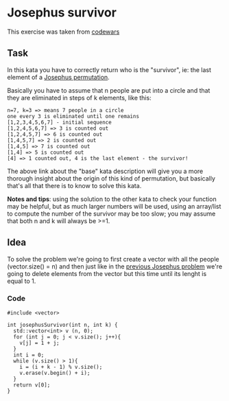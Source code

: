 # Josephus survivor
This exercise was taken from [codewars](https://www.codewars.com/kata/555624b601231dc7a400017a)

## Task

In this kata you have to correctly return who is the "survivor", ie: the last element of a [Josephus permutation](https://www.codewars.com/kata/josephus-permutation/).

Basically you have to assume that n people are put into a circle and that they are eliminated in steps of k elements, like this:

```
n=7, k=3 => means 7 people in a circle
one every 3 is eliminated until one remains
[1,2,3,4,5,6,7] - initial sequence
[1,2,4,5,6,7] => 3 is counted out
[1,2,4,5,7] => 6 is counted out
[1,4,5,7] => 2 is counted out
[1,4,5] => 7 is counted out
[1,4] => 5 is counted out
[4] => 1 counted out, 4 is the last element - the survivor!
```

The above link about the "base" kata description will give you a more thorough insight about the origin of this kind of permutation, but basically that's all that there is to know to solve this kata.

**Notes and tips**: using the solution to the other kata to check your function may be helpful, but as much larger numbers will be used, using an array/list to compute the number of the survivor may be too slow; you may assume that both n and k will always be >=1.

## Idea

To solve the problem we're going to first create a vector with all the people (vector.size() = n) and then just like in the [previous Josephus problem](https://github.com/AugusGuarna/60-days-of-kata/blob/main/Solutions/josephus-permutation.md) we're going to delete elements from the vector but this time until its lenght is equal to 1.

### Code

```
#include <vector>

int josephusSurvivor(int n, int k) {
  std::vector<int> v (n, 0);
  for (int j = 0; j < v.size(); j++){
    v[j] = 1 + j;
  }
  int i = 0;
  while (v.size() > 1){
    i = (i + k - 1) % v.size();
    v.erase(v.begin() + i);
  }
  return v[0];
}
```

